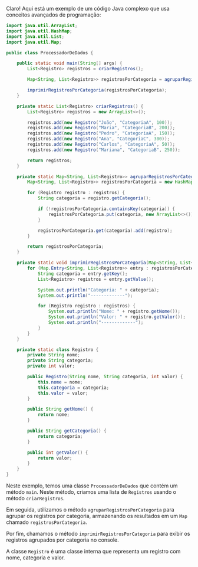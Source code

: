 Claro! Aqui está um exemplo de um código Java complexo que usa conceitos avançados de programação:

```java
import java.util.ArrayList;
import java.util.HashMap;
import java.util.List;
import java.util.Map;

public class ProcessadorDeDados {

    public static void main(String[] args) {
        List<Registro> registros = criarRegistros();

        Map<String, List<Registro>> registrosPorCategoria = agruparRegistrosPorCategoria(registros);

        imprimirRegistrosPorCategoria(registrosPorCategoria);
    }

    private static List<Registro> criarRegistros() {
        List<Registro> registros = new ArrayList<>();

        registros.add(new Registro("João", "CategoriaA", 100));
        registros.add(new Registro("Maria", "CategoriaB", 200));
        registros.add(new Registro("Pedro", "CategoriaA", 150));
        registros.add(new Registro("Ana", "CategoriaC", 300));
        registros.add(new Registro("Carlos", "CategoriaA", 50));
        registros.add(new Registro("Mariana", "CategoriaB", 250));

        return registros;
    }

    private static Map<String, List<Registro>> agruparRegistrosPorCategoria(List<Registro> registros) {
        Map<String, List<Registro>> registrosPorCategoria = new HashMap<>();

        for (Registro registro : registros) {
            String categoria = registro.getCategoria();

            if (!registrosPorCategoria.containsKey(categoria)) {
                registrosPorCategoria.put(categoria, new ArrayList<>());
            }

            registrosPorCategoria.get(categoria).add(registro);
        }

        return registrosPorCategoria;
    }

    private static void imprimirRegistrosPorCategoria(Map<String, List<Registro>> registrosPorCategoria) {
        for (Map.Entry<String, List<Registro>> entry : registrosPorCategoria.entrySet()) {
            String categoria = entry.getKey();
            List<Registro> registros = entry.getValue();

            System.out.println("Categoria: " + categoria);
            System.out.println("-------------");

            for (Registro registro : registros) {
                System.out.println("Nome: " + registro.getNome());
                System.out.println("Valor: " + registro.getValor());
                System.out.println("-------------");
            }
        }
    }

    private static class Registro {
        private String nome;
        private String categoria;
        private int valor;

        public Registro(String nome, String categoria, int valor) {
            this.nome = nome;
            this.categoria = categoria;
            this.valor = valor;
        }

        public String getNome() {
            return nome;
        }

        public String getCategoria() {
            return categoria;
        }

        public int getValor() {
            return valor;
        }
    }
}
```

Neste exemplo, temos uma classe `ProcessadorDeDados` que contém um método `main`. Neste método, criamos uma lista de `Registros` usando o método `criarRegistros`. 

Em seguida, utilizamos o método `agruparRegistrosPorCategoria` para agrupar os registros por categoria, armazenando os resultados em um `Map` chamado `registrosPorCategoria`.

Por fim, chamamos o método `imprimirRegistrosPorCategoria` para exibir os registros agrupados por categoria no console.

A classe `Registro` é uma classe interna que representa um registro com nome, categoria e valor.